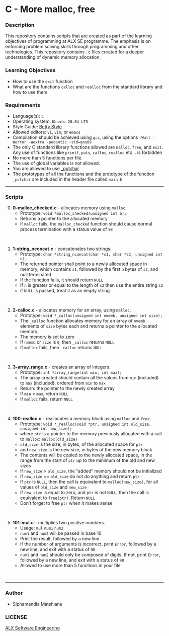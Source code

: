# C - More malloc, free

### Description
This repository contains scripts that are created as part of the learning objectives of programming at ALX SE programme. The emphasis is on enforcing problem solving skills through programming and other technologies. This repository contains `.c` files created for a deeper understanding of dynamic memory allocation.

### Learning Objectives
* How to use the `exit` function
* What are the functions `calloc` and `realloc` from the standard library and how to use them

### Requirements
* Language(s): `C`
* Operating system: `Ubuntu 20.04 LTS`
* Style Guide: <a href="https://github.com/alx-tools/Betty/tree/master">Betty Style</a>
* Allowed editors: `vi`, `vim`, or `emacs`
* Compilation should be achieved using `gcc`, using the options `-Wall -Werror -Wextra -pedantic -std=gnu89`
* The only C standard library functions allowed are `malloc`, `free`, and `exit`. Any use of functions like `printf`, `puts`, `calloc`, `realloc` etc… is forbidden
* No more than 5 functions per file.
* The use of global variables is not allowed.
* You are allowed to use <a href="https://github.com/alx-tools/_putchar.c/blob/master/_putchar.c">_putchar</a>
* The prototypes of all the functions and the prototype of the function `_putchar` are included in the header file called `main.h`

---
### Scripts

0. **0-malloc_checked.c** -  allocates memory using `malloc`.
    * Prototype: `void *malloc_checked(unsigned int b);`
    * Returns a pointer to the allocated memory
    * if `malloc` fails, the `malloc_checked` function should cause normal process termination with a status value of `98`
<br>

1. **1-string_nconcat.c** - concatenates two strings.
    * Prototype: `char *string_nconcat(char *s1, char *s2, unsigned int n);`
    * The returned pointer shall point to a newly allocated space in memory, which contains `s1`, followed by the first `n` bytes of `s2`, and null terminated
    * If the function fails, it should return `NULL`
    * If `n` is greater or equal to the length of `s2` then use the entire string `s2`
    * if `NULL` is passed, treat it as an empty string
<br>

2. **2-calloc.c** -  allocates memory for an array, using `malloc`.
    * Prototype: `void *_calloc(unsigned int nmemb, unsigned int size);`
    * The `_calloc` function allocates memory for an array of `nmemb` elements of `size` bytes each and returns a pointer to the allocated memory.
    * The memory is set to zero
    * If `nmemb` or `size` is `0`, then `_calloc` returns `NULL`
    * If `malloc` fails, then `_calloc` returns `NULL`
<br>

3. **3-array_range.c** - creates an array of integers.
    * Prototype: `int *array_range(int min, int max);`
    * The array created should contain all the values from `min` (included) to `max` (included), ordered from `min` to `max`
    * Return: the pointer to the newly created array
    * If `min` > `max`, return `NULL`
    * If `malloc` fails, return `NULL`
<br>

4. **100-realloc.c** - reallocates a memory block using `malloc` and `free`
    * Prototype: `void *_realloc(void *ptr, unsigned int old_size, unsigned int new_size);`
    * where `ptr` is a pointer to the memory previously allocated with a call to `malloc`: `malloc(old_size)`
    * `old_size` is the size, in bytes, of the allocated space for `ptr`
    * and `new_size` is the new size, in bytes of the new memory block
    * The contents will be copied to the newly allocated space, in the range from the start of `ptr` up to the minimum of the old and new sizes
    * If `new_size` > `old_size`, the “added” memory should not be initialized
    * If `new_size` == `old_size` do not do anything and return `ptr`
    * If `ptr` is `NULL`, then the call is equivalent to `malloc(new_size)`, for all values of `old_size` and `new_size`
    * If `new_size` is equal to zero, and `ptr` is not `NULL`, then the call is equivalent to `free(ptr)`. Return `NULL`
    * Don’t forget to free `ptr` when it makes sense
<br>

5. **101-mul.c** - multiplies two positive numbers.
    * Usage: `mul` `num1` `num2`
    * `num1` and `num2` will be passed in base 10
    * Print the result, followed by a new line
    * If the number of arguments is incorrect, print `Error`, followed by a new line, and exit with a status of `98`
    * `num1` and `num2` should only be composed of digits. If not, print `Error`, followed by a new line, and exit with a status of `98`
    * Allowed to use more than 5 functions in your file
<br>

---
### Author
* Siphamandla Matshiane

### LICENSE
<a href="https://www.alxafrica.com/software-engineering/">ALX Software Engineering</a>
